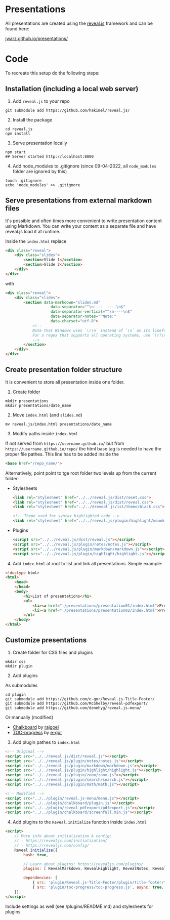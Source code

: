 # Presentations

All presentations are created using the [reveal.js](https://revealjs.com) framework and can be found here:

[jwarz.github.io/presentations/](https://jwarz.github.io/presentations/)

# Code

To recreate this setup do the following steps:

## Installation (including a local web server)

1. Add `reveal.js` to your repo
 
```
git submodule add https://github.com/hakimel/reveal.js/
```

2. Install the package

```
cd reveal.js
npm install
```

3. Serve presentation locally

```
npm start
## Server started http://localhost:8000
```

4. Add node_modules to .gitignore (since 09-04-2022, all `node_modules` folder are ignored by this)

```
touch .gitignore
echo 'node_modules' >> .gitignore
```

## Serve presentations from external markdown files

It's possible and often times more convenient to write presentation content using Markdown. You can write your content as a separate file and have reveal.js load it at runtime.

Inside the `index.html` replace

```html
<div class="reveal">
    <div class="slides">
        <section>Slide 1</section>
        <section>Slide 2</section>
    </div>
</div>
```

with

```html
<div class="reveal">
    <div class="slides">
        <section data-markdown="slides.md"
                    data-separator="^\n----  ----\n$"
                    data-separator-vertical="^\n----\n$"
                    data-separator-notes="^Note:"
                    data-charset="utf-8">
            <!--
            Note that Windows uses `\r\n` instead of `\n` as its linefeed character.
            For a regex that supports all operating systems, use `\r?\n` instead of `\n`.
            -->
        </section>
    </div>
</div>
```

## Create presentation folder structure

It is convenient to store all presentation inside one folder.

1. Create folder

```
mkdir presentations
mkdir presentations/date_name
```

2. Move `index.html` (and `slides.md`)

```
mv reveal.js/index.html presentations/date_name
```

3. Modify paths inside `index.html`

If not served from `https://username.github.io/` but from `https://username.github.io/repo/` the html base tag is needed to have the proper file pathes. This line has to be added inside the <head> 

```html
<base href="/repo_name/">
```

Alternatively, point point to tge root folder two levels up from the current folder:

* Stylesheets
    ```html
    <link rel="stylesheet" href="../../reveal.js/dist/reset.css">
	<link rel="stylesheet" href="../../reveal.js/dist/reveal.css">
	<link rel="stylesheet" href="../../dreveal.js/ist/theme/black.css">

    <!-- Theme used for syntax highlighted code -->
    <link rel="stylesheet" href="../../reveal.js/plugin/highlight/monokai.css">
    ```

* Plugins
    ```html
    <script src="../../reveal.js/dist/reveal.js"></script>
    <script src="../../reveal.js/plugin/notes/notes.js"></script>
    <script src="../../reveal.js/plugin/markdown/markdown.js"></script>
    <script src="../../reveal.js/plugin/highlight/highlight.js"></script>
    ```

4. Add `index.html` at root to list and link all presentations. Simple example:

```html
<!doctype html>
<html>
	<head>
	</head>
	<body>
		<h1>List of presentations</h1>
		<ul>
			<li><a href="./presentations/presentation01/index.html">Presentation 01</a></li>
			<li><a href="./presentations/presentation02/index.html">Presentation 02</a></li>
		</ul>
	</body>
</html>
```

## Customize presentations

1. Create folder for CSS files and plugins

```
mkdir css
mkdir plugin
```

2. Add plugins

As submodules

```
cd plugin
git submodule add https://github.com/e-gor/Reveal.js-Title-Footer/
git submodule add https://github.com/McShelby/reveal-pdfexport/
git submodule add https://github.com/denehyg/reveal.js-menu/
```

Or manually (modified)

* [Chalkboard](https://github.com/rajgoel/reveal.js-plugins/tree/master/chalkboard) by [rajgoel](https://github.com/rajgoel/)
* [TOC-progress](https://github.com/e-gor/Reveal.js-TOC-Progress/) by [e-gor](https://github.com/e-gor/)

3. Add plugin pathes to `index.html`

```html
<!-- Original -->
<script src="../../reveal.js/dist/reveal.js"></script>
<script src="../../reveal.js/plugin/notes/notes.js"></script>
<script src="../../reveal.js/plugin/markdown/markdown.js"></script>
<script src="../../reveal.js/plugin/highlight/highlight.js"></script>
<script src="../../reveal.js/plugin/zoom/zoom.js"></script>
<script src="../../reveal.js/plugin/search/search.js"></script>
<script src="../../reveal.js/plugin/math/math.js"></script>

<!-- Modified -->
<script src="../../plugin/reveal.js-menu/menu.js"></script>
<script src="../../plugin/chalkboard/plugin.js"></script>
<script src="../../plugin/reveal-pdfexport/pdfexport.js"></script>
<script src="../../plugin/chalkboard/screenfull.min.js"></script>
```

4. Add plugins to the `Reveal.initialize` function inside `index.html`
 
```html
<script>
    // More info about initialization & config:
    // - https://revealjs.com/initialization/
    // - https://revealjs.com/config/
    Reveal.initialize({
        hash: true,

        // Learn about plugins: https://revealjs.com/plugins/
        plugins: [ RevealMarkdown, RevealHighlight, RevealNotes, RevealMenu, RevealZoom, RevealSearch, RevealMath, RevealChalkboard, PdfExport ],

        dependencies: [
            { src: 'plugin/Reveal.js-Title-Footer/plugin/title-footer/title-footer.js', async: true, callback: function() { title_footer.initialize(null ,null); } },
            { src: 'plugin/toc-progress/toc-progress.js', async: true, callback: function() { toc_progress.initialize('scroll', null, 'body'); toc_progress.create(); } }]
    });
</script>
```

Include settings as well (see /plugins/README.md) and stylesheets for plugins